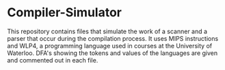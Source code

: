 # Compiler-Simulator
This repository contains files that simulate the work of a scanner and a parser that occur during the compilation process. It uses MIPS instructions and WLP4, a programming language used in courses at the University of Waterloo. DFA's showing the tokens and values of the languages are given and commented out in each file.
